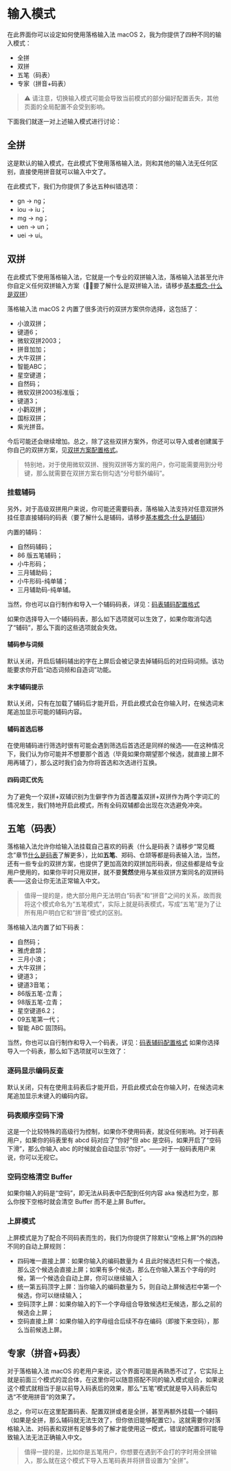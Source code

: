 # 输入模式

在此界面你可以设定如何使用落格输入法 macOS 2，我为你提供了四种不同的输入模式：

- 全拼
- 双拼
- 五笔（码表）
- 专家（拼音+码表）

> ⚠️ 请注意，切换输入模式可能会导致当前模式的部分偏好配置丢失，其他页面的全局配置不会受到影响。

下面我们就逐一对上述输入模式进行讨论：

## 全拼

这是默认的输入模式，在此模式下使用落格输入法，则和其他的输入法无任何区别，直接使用拼音就可以输入中文了。

在此模式下，我们为你提供了多达五种纠错选项：

* gn → ng；
* iou → iu；
* mg → ng；
* uen → un；
* uei → ui。

## 双拼

在此模式下使用落格输入法，它就是一个专业的双拼输入法，落格输入法甚至允许你自定义任何双拼输入方案（🤷‍♂️要了解什么是双拼输入法，请移步[基本概念-什么是双拼](https://docs.logcg.com/concept/whatssp.html)）

落格输入法 macOS 2 内置了很多流行的双拼方案供你选择，这包括了：

* 小浪双拼；
* 键道6；
* 微软双拼2003；
* 拼音加加；
* 大牛双拼；
* 智能ABC；
* 星空键道；
* 自然码；
* 微软双拼2003标准版；
* 键道3；
* 小鹳双拼；
* 国标双拼；
* 紫光拼音。

今后可能还会继续增加。总之，除了这些双拼方案外，你还可以导入或者创建属于你自己的双拼方案，见[双拼方案配置格式](https://docs.logcg.com/advanced/spformat.html)。

> 特别地，对于使用微软双拼、搜狗双拼等方案的用户，你可能需要用到分号键，那么就需要在双拼方案右侧勾选“分号额外编码”。

### 挂载辅码

另外，对于高级双拼用户来说，你可能还需要码表，落格输入法支持对任意双拼外挂任意直接辅码的码表（要了解什么是辅码，请移步[基本概念-什么是辅码](https://docs.logcg.com/concept/assist.html)）

内置的辅码：

* 自然码辅码；
* 86 版五笔辅码；
* 小牛形码；
* 三月辅助码；
* 小牛形码-纯单辅；
* 三月辅助码-纯单辅。

当然，你也可以自行制作和导入一个辅码码表，详见：[码表辅码配置格式](https://docs.logcg.com/advanced/table-format.html)

如果你选择导入一个辅码码表，那么如下选项就可以生效了，如果你取消勾选了“辅码”，那么下面的这些选项就会失效。

#### 辅码参与词频

默认关闭，开启后辅码辅出的字在上屏后会被记录去掉辅码后的对应码词频。该功能要求你开启“动态词频和自造词”功能。

#### 末字辅码提示

默认关闭，只有在加载了辅码后才能开启，开启此模式会在你输入时，在候选词末尾追加显示可能的辅码内容。

#### 辅码首选后移

在使用辅码进行筛选时很有可能会遇到筛选后首选还是同样的候选——在这种情况下，我们认为你可能并不想要那个首选（毕竟如果你期望那个候选，就直接上屏不用再辅了），那么这时我们会为你将首选和次选进行互换。

#### 四码词汇优先

为了避免一个双拼+双辅识别为生僻字作为首选覆盖双拼+双拼作为两个字词汇的情况发生，我们特地开启此模式，所有全码双辅都会出现在次选避免冲突。

## 五笔（码表）

落格输入法允许你给输入法挂载自己喜欢的码表（什么是码表？请移步“常见概念”章节[什么是码表](https://docs.logcg.com/concept/codetable.html)了解更多），比如**五笔**、郑码、仓颉等都是码表输入法，当然，还有一些专业的双拼方案，也提供了更加高效的双拼加形码表，但这些都是给专业用户使用的，如果你平时只用双拼，就不要**贸然**使用与某些双拼方案同名的双拼码表——这会让你无法正常输入中文。

> 值得一提的是，绝大部分用户无法明白“码表”和“拼音”之间的关系，故而我将这个模式命名为“五笔模式”，实际上就是码表模式，写成“五笔”是为了让所有用户明白它和“拼音”模式的区别。

落格输入法内置了如下码表：

- 自然码；
- 雅虎倉頡；
- 三月小浪；
- 大牛双拼；
- 键道3；
- 键道3音笔；
- 86版五笔-立青；
- 98版五笔-立青；
- 星空键道6.2；
- 09五笔第一代；
- 智能 ABC 固顶码。


当然，你也可以自行制作和导入一个码表，详见：[码表辅码配置格式](https://docs.logcg.com/advanced/table-format.html)
如果你选择导入一个码表，那么如下选项就可以生效了：

### 逐码显示编码反查

默认关闭，只有在使用主码表后才能开启，开启此模式会在你输入时，在候选词末尾追加显示未键入的编码内容。

### 码表顺序空码下滑

这是一个比较特殊的高级行为控制，如果你不使用码表，就没任何影响。对于码表用户，如果你的码表里有 abcd 码对应了“你好”但 abc 是空码，如果开启了“空码下滑”，那么你输入 abc 的时候就会自动显示“你好”。——对于一般码表用户来说，你可以无视它。

### 空码空格清空 Buffer

如果你输入的码是“空码”，即无法从码表中匹配到任何内容 aka 候选栏为空，那么你按下空格时就会清空 Buffer 而不是上屏 Buffer。

### 上屏模式

上屏模式是为了配合不同码表而生的，我们为你提供了除默认“空格上屏”外的四种不同的自动上屏规则：

* 四码唯一直接上屏：如果你输入的编码数量为 4 且此时候选栏只有一个候选，那么这个候选会直接上屏；如果有多个候选，那么在你输入第五个字母的时候，第一个候选会自动上屏，你可以继续输入；
* 统一第五码顶字上屏：当你输入的编码数量为 5，则自动上屏候选栏中第一个候选，你可以继续输入；
* 空码顶字上屏：如果你输入的下一个字母组合导致候选栏无候选，那么之前的候选会上屏；
* 空码直接上屏：如果你输入的字母组合后续不存在编码（即接下来空码），那么当前候选上屏。

## 专家（拼音+码表）

对于落格输入法 macOS 的老用户来说，这个界面可能是再熟悉不过了，它实际上就是前面三个模式的混合体，在这里你可以随意搭配不同的输入模式组合，如果说这个模式就相当于是以前导入码表后的效果，那么“五笔”模式就是导入码表后勾选“不使用拼音”的效果了。

总之，你可以在这里配置码表、配置双拼或者是全拼，甚至再额外挂载一个辅码（如果是全拼，那么辅码就无法生效了，但你依旧能够配置它）。这就需要你对落格输入法、对码表和双拼有足够多的了解才能使用这一模式，错误的配置将可能导致输入法无法正确输入中文。

> 值得一提的是，比如你是五笔用户，你想要在遇到不会打的字时用全拼输入，那么就在这个模式下导入五笔码表并将拼音设置为“全拼”。